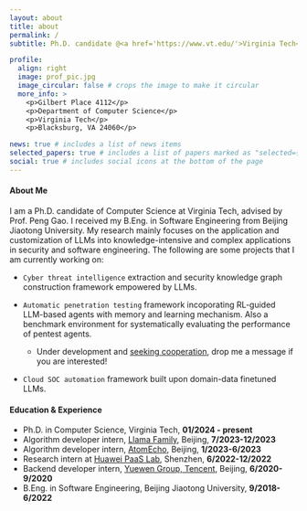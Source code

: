 ```yaml
---
layout: about
title: about
permalink: /
subtitle: Ph.D. candidate @<a href='https://www.vt.edu/'>Virginia Tech</a>, <a href='https://cs.vt.edu/'>Department of Computer Science</a>.

profile:
  align: right
  image: prof_pic.jpg
  image_circular: false # crops the image to make it circular
  more_info: >
    <p>Gilbert Place 4112</p>
    <p>Department of Computer Science</p>
    <p>Virginia Tech</p>
    <p>Blacksburg, VA 24060</p>

news: true # includes a list of news items
selected_papers: true # includes a list of papers marked as "selected={true}"
social: true # includes social icons at the bottom of the page
---
```


#### About Me

I am a Ph.D. candidate of Computer Science at Virginia Tech, advised by Prof. Peng Gao. I received my B.Eng. in Software Engineering from Beijing Jiaotong University. My research mainly focuses on the application and customization of LLMs into knowledge-intensive and complex applications in security and software engineering. The following are some projects that I am currently working on:

- `Cyber threat intelligence` extraction and security knowledge graph construction framework empowered by LLMs.

- `Automatic penetration testing` framework incoporating RL-guided LLM-based agents with memory and learning mechanism. Also a benchmark environment for systematically evaluating the performance of pentest agents.
  - Under development and <u>seeking cooperation</u>, drop me a message if you are interested!

- `Cloud SOC automation` framework built upon domain-data finetuned LLMs.

#### Education & Experience

- Ph.D. in Computer Science, Virginia Tech, **01/2024 - present**
- Algorithm developer intern, <a href='https://llama.family/'>Llama Family</a>, Beijing, **7/2023-12/2023**
- Algorithm developer intern, <a href='https://www.atomecho.cn/'>AtomEcho</a>, Beijing, **1/2023-6/2023**
- Research intern at <a href='https://www.huaweicloud.com/lab/paas/home'>Huawei PaaS Lab</a>, Shenzhen, **6/2022-12/2022**
- Backend developer intern, <a href='https://www.yuewen.com/'>Yuewen Group, Tencent</a>, Beijing, **6/2020-9/2020**
- B.Eng. in Software Engineering, Beijing Jiaotong University, **9/2018-6/2022**
